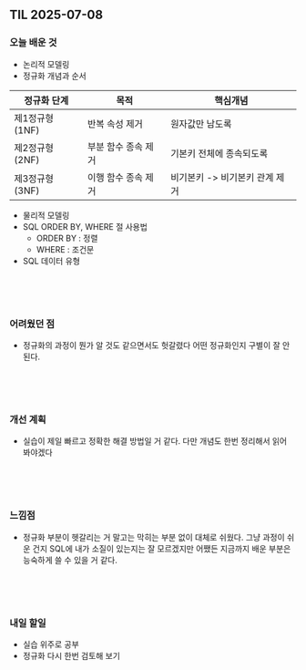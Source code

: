 ## TIL 2025-07-08

### 오늘 배운 것
- 논리적 모델링
- 정규화 개념과 순서  

|정규화 단계|목적|핵심개념|
|-----|-------|---------|
|제1정규형(1NF)|반복 속성 제거|원자값만 남도록|
|제2정규형(2NF)|부분 함수 종속 제거|기본키 전체에 종속되도록|
|제3정규형(3NF)|이행 함수 종속 제거|비기본키 -> 비기본키 관계 제거|

- 물리적 모델링
- SQL ORDER BY, WHERE 절 사용법
  - ORDER BY : 정렬
  - WHERE : 조건문
- SQL 데이터 유형


<br/>
<br/>
<br/> 

### 어려웠던 점
- 정규화의 과정이 뭔가 알 것도 같으면서도 헛갈렸다 어떤 정규화인지 구별이 잘 안된다.

<br/>
<br/>
<br/>

### 개선 계획
- 실습이 제일 빠르고 정확한 해결 방법일 거 같다. 다만 개념도 한번 정리해서 읽어 봐야겠다

<br/>
<br/>
<br/>

### 느낌점
- 정규화 부분이 헷갈리는 거 말고는 막히는 부분 없이 대체로 쉬웠다. 그냥 과정이 쉬운 건지 SQL에 내가 소질이 있는지는 잘 모르겠지만 어쨌든 지금까지 배운 부분은 능숙하게 쓸 수 있을 거 같다.

<br/>
<br/>
<br/>

### 내일 할일
- 실습 위주로 공부
- 정규화 다시 한번 검토해 보기